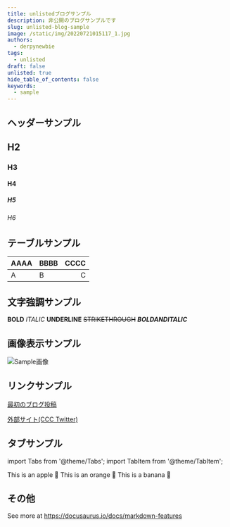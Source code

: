 ```yaml
---
title: unlistedブログサンプル
description: 非公開のブログサンプルです
slug: unlisted-blog-sample
image: /static/img/20220721015117_1.jpg
authors:
  - derpynewbie
tags:
  - unlisted
draft: false
unlisted: true
hide_table_of_contents: false
keywords:
  - sample
---
```


## ヘッダーサンプル

## H2

### H3

#### H4

##### H5

###### H6

## テーブルサンプル

| AAAA | BBBB | CCCC |
|:-----|------|-----:|
| A    | B    |    C |

## 文字強調サンプル

**BOLD** *ITALIC* __UNDERLINE__ ~~STRIKETHROUGH~~ ***BOLDANDITALIC***

## 画像表示サンプル

![Sample画像](/img/20220721015117_1.jpg)

## リンクサンプル

[最初のブログ投稿](/blog/first-blog-post)

[外部サイト(CCC Twitter)](https://x.com/VRSGF_Centurion)

## タブサンプル

import Tabs from '@theme/Tabs';
import TabItem from '@theme/TabItem';

<Tabs>
  <TabItem value="apple" label="Apple" default>
    This is an apple 🍎
  </TabItem>
  <TabItem value="orange" label="Orange">
    This is an orange 🍊
  </TabItem>
  <TabItem value="banana" label="Banana">
    This is a banana 🍌
  </TabItem>
</Tabs>

## その他

See more at https://docusaurus.io/docs/markdown-features
